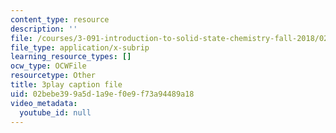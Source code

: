 ```yaml
---
content_type: resource
description: ''
file: /courses/3-091-introduction-to-solid-state-chemistry-fall-2018/02bebe399a5d1a9ef0e9f73a94489a18_xrf39mMxPZg.srt
file_type: application/x-subrip
learning_resource_types: []
ocw_type: OCWFile
resourcetype: Other
title: 3play caption file
uid: 02bebe39-9a5d-1a9e-f0e9-f73a94489a18
video_metadata:
  youtube_id: null
---
```

